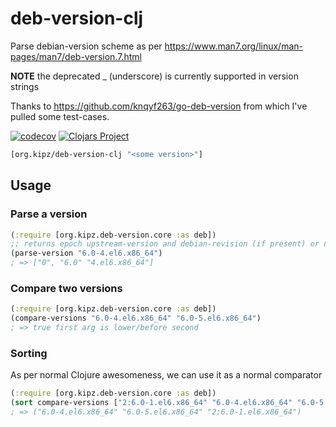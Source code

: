 # deb-version-clj

Parse debian-version scheme as per https://www.man7.org/linux/man-pages/man7/deb-version.7.html

**NOTE** the deprecated _ (underscore) is currently supported in version strings

Thanks to https://github.com/knqyf263/go-deb-version from which I've pulled some test-cases.

[![codecov](https://codecov.io/gh/kipz/deb-version-clj/branch/master/graph/badge.svg)](https://codecov.io/gh/kipz/deb-version-clj)
[![Clojars Project](https://img.shields.io/clojars/v/deb-version-clj.svg)](https://clojars.org/deb-version-clj)


```clj
[org.kipz/deb-version-clj "<some version>"]
```
## Usage

### Parse a version

```clj
(:require [org.kipz.deb-version.core :as deb])
;; returns epoch upstream-version and debian-revision (if present) or nil if invalid
(parse-version "6.0-4.el6.x86_64")
; => ["0", "6.0" "4.el6.x86_64"]
```

### Compare two versions

```clj
(:require [org.kipz.deb-version.core :as deb])
(compare-versions "6.0-4.el6.x86_64" "6.0-5.el6.x86_64")
; => true first arg is lower/before second
```

### Sorting

As per normal Clojure awesomeness, we can use it as a normal comparator

```clj
(:require [org.kipz.deb-version.core :as deb])
(sort compare-versions ["2:6.0-1.el6.x86_64" "6.0-4.el6.x86_64" "6.0-5.el6.x86_64"])
; => ("6.0-4.el6.x86_64" "6.0-5.el6.x86_64" "2:6.0-1.el6.x86_64")
```
